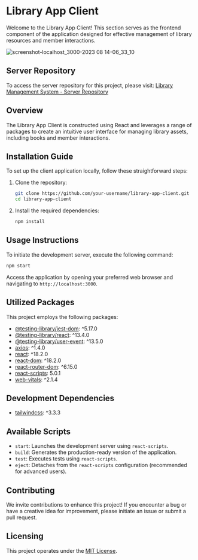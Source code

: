 # Library App Client

Welcome to the Library App Client! This section serves as the frontend component of the application designed for effective management of library resources and member interactions.

![screenshot-localhost_3000-2023 08 14-06_33_10](https://github.com/Niraj1412/Library_management_system-client/assets/74171316/ce5d3f3a-07ce-4fca-a9ca-a391554673ed)

## Server Repository
To access the server repository for this project, please visit: [Library Management System - Server Repository](https://github.com/Niraj1412/Library_management_system-server)

## Overview

The Library App Client is constructed using React and leverages a range of packages to create an intuitive user interface for managing library assets, including books and member interactions.

## Installation Guide

To set up the client application locally, follow these straightforward steps:

1. Clone the repository:

   ```bash
   git clone https://github.com/your-username/library-app-client.git
   cd library-app-client
   ```

2. Install the required dependencies:

   ```bash
   npm install
   ```

## Usage Instructions

To initiate the development server, execute the following command:

```bash
npm start
```

Access the application by opening your preferred web browser and navigating to `http://localhost:3000`.

## Utilized Packages

This project employs the following packages:

- [@testing-library/jest-dom](https://www.npmjs.com/package/@testing-library/jest-dom): ^5.17.0
- [@testing-library/react](https://www.npmjs.com/package/@testing-library/react): ^13.4.0
- [@testing-library/user-event](https://www.npmjs.com/package/@testing-library/user-event): ^13.5.0
- [axios](https://www.npmjs.com/package/axios): ^1.4.0
- [react](https://www.npmjs.com/package/react): ^18.2.0
- [react-dom](https://www.npmjs.com/package/react-dom): ^18.2.0
- [react-router-dom](https://www.npmjs.com/package/react-router-dom): ^6.15.0
- [react-scripts](https://www.npmjs.com/package/react-scripts): 5.0.1
- [web-vitals](https://www.npmjs.com/package/web-vitals): ^2.1.4

## Development Dependencies

- [tailwindcss](https://www.npmjs.com/package/tailwindcss): ^3.3.3

## Available Scripts

- `start`: Launches the development server using `react-scripts`.
- `build`: Generates the production-ready version of the application.
- `test`: Executes tests using `react-scripts`.
- `eject`: Detaches from the `react-scripts` configuration (recommended for advanced users).

## Contributing

We invite contributions to enhance this project! If you encounter a bug or have a creative idea for improvement, please initiate an issue or submit a pull request.

## Licensing

This project operates under the [MIT License](LICENSE).
